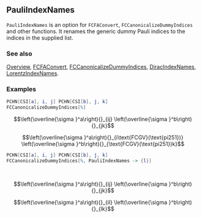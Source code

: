 ## PauliIndexNames

`PauliIndexNames` is an option for `FCFAConvert`, `FCCanonicalizeDummyIndices` and other functions. It renames the generic dummy Pauli indices to the indices in the supplied list.

### See also

[Overview](Extra/FeynCalc.md), [FCFAConvert](FCFAConvert.md), [FCCanonicalizeDummyIndices](FCCanonicalizeDummyIndices.md), [DiracIndexNames](DiracIndexNames.md), [LorentzIndexNames](LorentzIndexNames.md).

### Examples

```mathematica
PCHN[CSI[a], i, j] PCHN[CSI[b], j, k]
FCCanonicalizeDummyIndices[%]
```

$$\left(\overline{\sigma }^a\right){}_{ij} \left(\overline{\sigma }^b\right){}_{jk}$$

$$\left(\overline{\sigma }^a\right){}_{i\text{FCGV}(\text{pi251})} \left(\overline{\sigma }^b\right){}_{\text{FCGV}(\text{pi251})k}$$

```mathematica
PCHN[CSI[a], i, j] PCHN[CSI[b], j, k]
FCCanonicalizeDummyIndices[%, PauliIndexNames -> {l}] 
  
 

```

$$\left(\overline{\sigma }^a\right){}_{ij} \left(\overline{\sigma }^b\right){}_{jk}$$

$$\left(\overline{\sigma }^a\right){}_{il} \left(\overline{\sigma }^b\right){}_{lk}$$